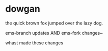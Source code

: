 # dowgan

the quick brown fox jumped over the lazy dog.

ems-branch updates AND ems-fork changes~


whast made these changes
